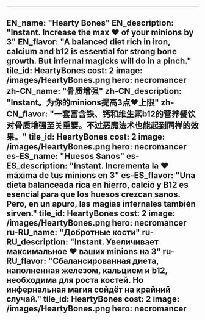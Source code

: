 ---

EN_name: "Hearty Bones"
EN_description: "Instant. Increase the max ❤️ of your minions by 3"
EN_flavor: "A balanced diet rich in iron, calcium and b12 is essential for strong bone growth. But infernal magicks will do in a pinch."
tile_id: HeartyBones
cost: 2
image: /images/HeartyBones.png
hero: necromancer
zh-CN_name: "骨质增强"
zh-CN_description: "Instant。为你的minions提高3点❤️上限"
zh-CN_flavor: "一套富含铁、钙和维生素b12的营养餐饮对骨质增强至关重要。不过恶魔法术也能起到同样的效果。"
tile_id: HeartyBones
cost: 2
image: /images/HeartyBones.png
hero: necromancer
es-ES_name: "Huesos Sanos"
es-ES_description: "Instant. Incrementa la ❤️ máxima de tus minions en 3"
es-ES_flavor: "Una dieta balanceada rica en hierro, calcio y B12 es esencial para que los huesos crezcan sanos. Pero, en un apuro, las magias infernales también sirven."
tile_id: HeartyBones
cost: 2
image: /images/HeartyBones.png
hero: necromancer
ru-RU_name: "Добротные кости"
ru-RU_description: "Instant. Увеличивает максимальное ❤️ ваших minions на 3"
ru-RU_flavor: "Сбалансированная диета, наполненная железом, кальцием и b12, необходима для роста костей. Но инфернальная магия сойдёт на крайний случай."
tile_id: HeartyBones
cost: 2
image: /images/HeartyBones.png
hero: necromancer
---